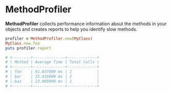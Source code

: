 # MethodProfiler

**MethodProfiler** collects performance information about the methods in your objects and creates reports to help you identify slow methods.

```ruby
profiler = MethodProfiler.new(MyClass)
MyClass.new.foo
puts profiler.report

# +--------+--------------+-------------+
# | Method | Average Time | Total Calls |
# +--------+--------------+-------------+
# | foo    | 91.037000 ms | 1           |
# | bar    | 15.016000 ms | 2           |
# | baz    | 23.005000 ms | 1           |
# +--------+--------------+-------------+
```
